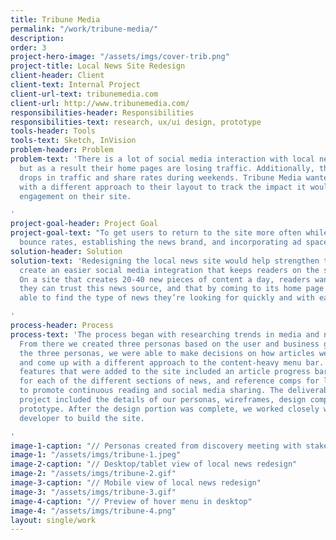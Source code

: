 ```yaml
---
title: Tribune Media
permalink: "/work/tribune-media/"
description: 
order: 3
project-hero-image: "/assets/imgs/cover-trib.png"
project-title: Local News Site Redesign
client-header: Client
client-text: Internal Project
client-url-text: tribunemedia.com
client-url: http://www.tribunemedia.com/
responsibilities-header: Responsibilities
responsibilities-text: research, ux/ui design, prototype
tools-header: Tools
tools-text: Sketch, InVision
problem-header: Problem
problem-text: 'There is a lot of social media interaction with local news articles,
  but as a result their home pages are losing traffic. Additionally, there are noticeable
  drops in traffic and share rates during weekends. Tribune Media wanted to experiment
  with a different approach to their layout to track the impact it would have with
  engagement on their site.

'
project-goal-header: Project Goal
project-goal-text: "To get users to return to the site more often while lowering the
  bounce rates, establishing the news brand, and incorporating ad space. \n"
solution-header: Solution
solution-text: 'Redesigning the local news site would help strengthen the brand and
  create an easier social media integration that keeps readers on the site longer.
  On a site that creates 20-40 new pieces of content a day, readers want to know that
  they can trust this news source, and that by coming to its home page they’ll be
  able to find the type of news they’re looking for quickly and with ease.

'
process-header: Process
process-text: 'The process began with researching trends in media and news sites.
  From there we created three personas based on the user and business goals. Using
  the three personas, we were able to make decisions on how articles were presented
  and come up with a different approach to the content-heavy menu bar. Some of the
  features that were added to the site included an article progress bar, accent colors
  for each of the different sections of news, and reference comps for last noted feature
  to promote continuous reading and social media sharing. The deliverables for this
  project included the details of our personas, wireframes, design comps, and an InVision
  prototype. After the design portion was complete, we worked closely with our in-house
  developer to build the site.

'
image-1-caption: "// Personas created from discovery meeting with stakeholders"
image-1: "/assets/imgs/tribune-1.jpeg"
image-2-caption: "// Desktop/tablet view of local news redesign"
image-2: "/assets/imgs/tribune-2.gif"
image-3-caption: "// Mobile view of local news redesign"
image-3: "/assets/imgs/tribune-3.gif"
image-4-caption: "// Preview of hover menu in desktop"
image-4: "/assets/imgs/tribune-4.png"
layout: single/work
---
```


